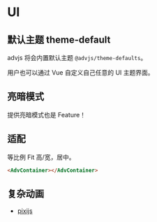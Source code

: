 # UI

## 默认主题 theme-default

advjs 将会内置默认主题 `@advjs/theme-defaults`。

用户也可以通过 Vue 自定义自己任意的 UI 主题界面。

## 亮暗模式

提供亮暗模式也是 Feature！

## 适配

等比例 Fit 高/宽，居中。

```html
<AdvContainer></AdvContainer>
```

## 复杂动画

- [pixijs](https://github.com/pixijs/pixijs)
